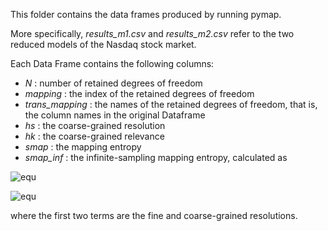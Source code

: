 This folder contains the data frames produced by running pymap.

More specifically, *results_m1.csv* and *results_m2.csv* refer to the two reduced models of the Nasdaq stock market.

Each Data Frame contains the following columns:
- *N* : number of retained degrees of freedom
- *mapping* : the index of the retained degrees of freedom
- *trans_mapping* : the names of the retained degrees of freedom, that is, the column names in the original Dataframe 
- *hs* : the coarse-grained resolution
- *hk* : the coarse-grained relevance
- *smap* : the mapping entropy
- *smap_inf* : the infinite-sampling mapping entropy, calculated as
 
![equ](https://latex.codecogs.com/gif.latex?S_{map}^{\infty}&space;=&space;\sum_{\phi}p(\phi)&space;\ln\left(p(\phi)&space;\right)-\sum_{\Psi}P(\Psi)\ln\left(P(\Psi)\right)+(n-N)\ln3)

![equ](https://latex.codecogs.com/gif.latex?S_{map}^{\infty}&space;=H_s^{\phi}-H_s^{\Psi}+(n-N)\ln3)

where the first two terms are the fine and coarse-grained resolutions.
